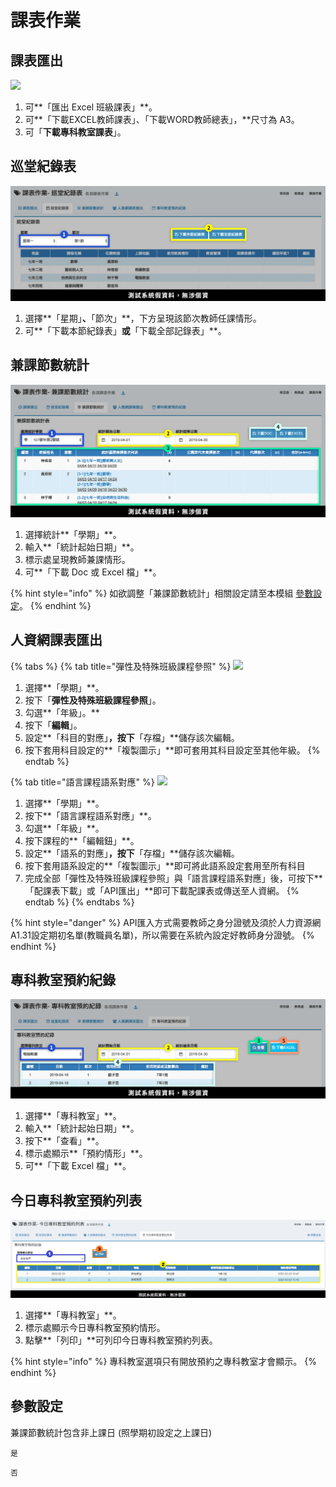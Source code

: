 # 課表作業

## 課表匯出

![](../.gitbook/assets/課表作業\_課表匯出.png)

1. 可**「匯出 Excel 班級課表」**。
2. 可**「下載EXCEL教師課表」、「下載WORD教師總表」，**尺寸為 A3。
3. 可「**下載專科教室課表**」。

## 巡堂紀錄表

![](../.gitbook/assets/class-course-list.png)

1. 選擇**「星期」**、**「節次」**，下方呈現該節次教師任課情形。
2. 可**「下載本節紀錄表」**或**「下載全部記錄表」**。

## 兼課節數統計

![](<../.gitbook/assets/addition-course-list (1).png>)

1. 選擇統計**「學期」**。
2. 輸入**「統計起始日期」**。
3. 標示處呈現教師兼課情形。
4. 可**「下載 Doc 或 Excel 檔」**。

{% hint style="info" %}
如欲調整「兼課節數統計」相關設定請至本模組 [參數設定](biao-zuo.md#undefined)。
{% endhint %}

## 人資網課表匯出

{% tabs %}
{% tab title="彈性及特殊班級課程參照" %}
![](../.gitbook/assets/課表作業\_人資網\_彈性及特殊班級課程參照.png)

1. 選擇**「學期」**。
2. 按下「**彈性及特殊班級課程參照**」。
3. 勾選**「年級」。**
4. 按下「**編輯**」。
5. 設定**「科目的對應」**，按下**「存檔」**儲存該次編輯。
6. 按下套用科目設定的**「複製圖示」**即可套用其科目設定至其他年級。
{% endtab %}

{% tab title="語言課程語系對應" %}
![](../.gitbook/assets/課表作業\_人資網\_語言課程語系對應.png)

1. 選擇**「學期」**。
2. 按下**「語言課程語系對應」**。
3. 勾選**「年級」**。
4. 按下課程的**「編輯鈕」**。
5. 設定**「語系的對應」**，按下**「存檔」**儲存該次編輯。
6. 按下套用語系設定的**「複製圖示」**即可將此語系設定套用至所有科目
7. 完成全部「彈性及特殊班級課程參照」與「語言課程語系對應」後，可按下**「配課表下載」或「API匯出」**即可下載配課表或傳送至人資網。
{% endtab %}
{% endtabs %}

{% hint style="danger" %}
API匯入方式需要教師之身分證號及須於人力資源網A1.31設定期初名單(教職員名單)，所以需要在系統內設定好教師身分證號。
{% endhint %}

## 專科教室預約紀錄

![](../.gitbook/assets/order-room-record.png)

1. 選擇**「專科教室」**。
2. 輸入**「統計起始日期」**。
3. 按下**「查看」**。
4. 標示處顯示**「預約情形」**。
5. 可**「下載 Excel 檔」**。

## 今日專科教室預約列表

![](../.gitbook/assets/order-room-today.png)

1. 選擇**「專科教室」**。
2. 標示處顯示今日專科教室預約情形。
3. 點擊**「列印」**可列印今日專科教室預約列表。

{% hint style="info" %}
專科教室選項只有開放預約之專科教室才會顯示。
{% endhint %}

## 參數設定

兼課節數統計包含非上課日 (照學期初設定之上課日)

`是`

`否`
